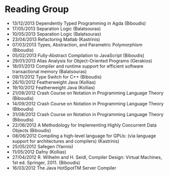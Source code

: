 Reading Group
=============

* 13/12/2013 Dependently Typed Programming in Agda (Biboudis)
* 17/05/2013 Separation Logic (Balatsouras)
* 10/05/2013 Separation Logic (Balatsouras)
* 23/04/2013 Refactoring Matlab (Kastrinis)
* 07/03/2013 Types, Abstraction, and Parametric Polymorphism (Biboudis)
* 05/02/2013 Fully-Abstract Compilation to JavaScript (Biboudis)
* 29/01/2013 Alias Analysis for Object-Oriented Programs (Gerakios)
* 18/01/2013 Compiler and runtime support for efficient software transactional memory (Balatsouras)
* 09/11/2012 Type Switch for C++ (Biboudis)
* 26/10/2012 Featherweight Java (Kollias)
* 19/10/2012 Featherweight Java (Kollias) 
* 21/09/2012 Crash Course on Notation in Programming Language Theory (Biboudis)
* 14/09/2012 Crash Course on Notation in Programming Language Theory (Biboudis)
* 31/08/2012 Crash Course on Notation in Programming Language Theory (Biboudis)
* 22/06/2012 A Methodology for Implementing Highly Concurrent Data Objects (Biboudis)
* 08/06/2012 Compiling a high-level language for GPUs: (via language support for architectures and compilers) (Kastrinis)
* 25/05/2012 Safegen (Yannis)
* 11/05/2012 Dafny (Kollias)
* 27/04/2012 R. Wilhelm and H. Seidl, Compiler Design: Virtual Machines, 1st ed. Springer, 2011. (Biboudis)
* 16/03/2012 The Java HotSpotTM Server Compiler
